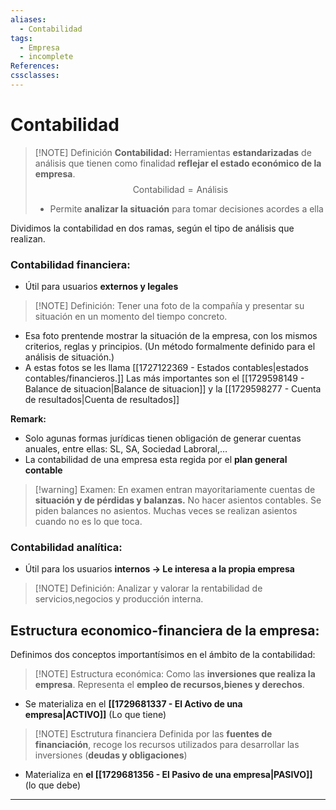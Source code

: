 ```yaml
---
aliases:
  - Contabilidad
tags:
  - Empresa
  - incomplete
References: 
cssclasses:
---
```

# Contabilidad

> [!NOTE] Definición 
 > **Contabilidad:** Herramientas **estandarizadas** de análisis que tienen como finalidad **reflejar el estado económico de la empresa**.
 > $$ \text{Contabilidad} = \text{Análisis}$$
 > + Permite **analizar la situación** para tomar decisiones acordes a ella

Dividimos la contabilidad en dos ramas, según el tipo de análisis que realizan.
### Contabilidad financiera: 
+ Útil para usuarios **externos y legales** 

> [!NOTE] Definición: 
>  Tener una foto de la compañía y presentar su situación en un momento del tiempo concreto. 
+ Esa foto prentende mostrar la situación de la empresa, con los mismos criterios, reglas y principios. (Un método formalmente definido para el análisis de situación.)
+ A estas fotos se les llama [[1727122369 - Estados contables|estados contables/financieros.]] Las más importantes son el [[1729598149 - Balance de situacion|Balance de situacion]] y la [[1729598277 - Cuenta de resultados|Cuenta de resultados]]

**Remark:** 
+ Solo agunas formas jurídicas tienen obligación de generar cuentas anuales, entre ellas: SL, SA, Sociedad Labroral,…
+ La contabilidad de una empresa esta regida por el **plan general contable**

> [!warning] Examen: 
> En examen entran mayoritariamente cuentas de **situación y de pérdidas y balanzas.** 
> No hacer asientos contables. Se piden balances no asientos. Muchas veces se realizan asientos cuando no es lo que toca.

### Contabilidad analítica: 
+ Útil para los usuarios **internos → Le interesa a la propia empresa** 

> [!NOTE] Definición:
> Analizar y valorar la rentabilidad de servicios,negocios y producción interna.
> 

## Estructura economico-financiera de la empresa:

Definimos dos conceptos importantísimos en el ámbito de la contabilidad: 


> [!NOTE] Estructura económica:
> Como las **inversiones que realiza la empresa**. Representa el **empleo de recursos,bienes y derechos**. 
+ Se materializa en el **[[1729681337 - El Activo de una empresa|ACTIVO]]** (Lo que tiene)


> [!NOTE] Esctrutura financiera 
> Definida por las **fuentes de financiación**, recoge los recursos utilizados para desarrollar las inversiones (**deudas y obligaciones**)
> 
+ Materializa en **el [[1729681356 - El Pasivo de una empresa|PASIVO]]** (lo que debe)






***